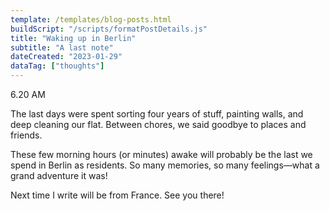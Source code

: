 ```yaml
---
template: /templates/blog-posts.html
buildScript: "/scripts/formatPostDetails.js"
title: "Waking up in Berlin"
subtitle: "A last note"
dateCreated: "2023-01-29"
dataTag: ["thoughts"]
---
```


6.20 AM

The last days were spent sorting four years of stuff, painting walls, and deep cleaning our flat. Between chores, we said goodbye to places and friends.

These few morning hours (or minutes) awake will probably be the last we spend in Berlin as residents. So many memories, so many feelings—what a grand adventure it was!

Next time I write will be from France. See you there!
